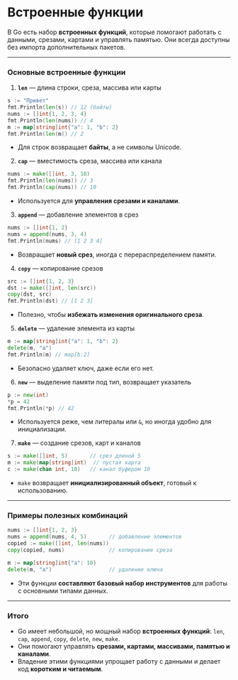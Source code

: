 # Встроенные функции

В Go есть набор **встроенных функций**, которые помогают работать с данными, срезами, картами и управлять памятью. Они всегда доступны без импорта дополнительных пакетов.

---

### Основные встроенные функции

1. **`len`** — длина строки, среза, массива или карты

```go
s := "Привет"
fmt.Println(len(s)) // 12 (байты)
nums := []int{1, 2, 3, 4}
fmt.Println(len(nums)) // 4
m := map[string]int{"a": 1, "b": 2}
fmt.Println(len(m)) // 2
```

* Для строк возвращает **байты**, а не символы Unicode.

2. **`cap`** — вместимость среза, массива или канала

```go
nums := make([]int, 3, 10)
fmt.Println(len(nums)) // 3
fmt.Println(cap(nums)) // 10
```

* Используется для **управления срезами и каналами**.

3. **`append`** — добавление элементов в срез

```go
nums := []int{1, 2}
nums = append(nums, 3, 4)
fmt.Println(nums) // [1 2 3 4]
```

* Возвращает **новый срез**, иногда с перераспределением памяти.

4. **`copy`** — копирование срезов

```go
src := []int{1, 2, 3}
dst := make([]int, len(src))
copy(dst, src)
fmt.Println(dst) // [1 2 3]
```

* Полезно, чтобы **избежать изменения оригинального среза**.

5. **`delete`** — удаление элемента из карты

```go
m := map[string]int{"a": 1, "b": 2}
delete(m, "a")
fmt.Println(m) // map[b:2]
```

* Безопасно удаляет ключ, даже если его нет.

6. **`new`** — выделение памяти под тип, возвращает указатель

```go
p := new(int)
*p = 42
fmt.Println(*p) // 42
```

* Используется реже, чем литералы или `&`, но иногда удобно для инициализации.

7. **`make`** — создание срезов, карт и каналов

```go
s := make([]int, 5)       // срез длиной 5
m := make(map[string]int)  // пустая карта
c := make(chan int, 10)   // канал буфером 10
```

* `make` возвращает **инициализированный объект**, готовый к использованию.

---

### Примеры полезных комбинаций

```go
nums := []int{1, 2, 3}
nums = append(nums, 4, 5)       // добавление элементов
copied := make([]int, len(nums))
copy(copied, nums)              // копирование среза

m := map[string]int{"a": 10}
delete(m, "a")                  // удаление ключа
```

* Эти функции **составляют базовый набор инструментов** для работы с основными типами данных.

---

### Итого

* Go имеет небольшой, но мощный набор **встроенных функций**: `len`, `cap`, `append`, `copy`, `delete`, `new`, `make`.
* Они помогают управлять **срезами, картами, массивами, памятью и каналами**.
* Владение этими функциями упрощает работу с данными и делает код **коротким и читаемым**.